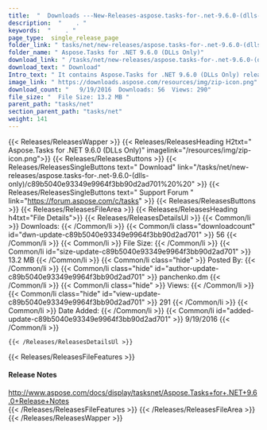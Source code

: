 ```yaml
---
title:  "  Downloads ---New-Releases-aspose.tasks-for-.net-9.6.0-(dlls-only) . " 
description:  "    . " 
keywords:  "    . " 
page_type:  single_release_page
folder_link: " tasks/net/new-releases/aspose.tasks-for-.net-9.6.0-(dlls-only)/"
folder_name: " Aspose.Tasks for .NET 9.6.0 (DLLs Only)"
download_link: " /tasks/net/new-releases/aspose.tasks-for-.net-9.6.0-(dlls-only)/c89b5040e93349e9964f3bb90d2ad701"
download_text: " Download"
Intro_text: " It contains Aspose.Tasks for .NET 9.6.0 (DLLs Only) release."
image_link: " https://downloads.aspose.com/resources/img/zip-icon.png"
download_count: "   9/19/2016  Downloads: 56  Views: 290"
file_size: "  File Size: 13.2 MB "
parent_path: "tasks/net"
section_parent_path: "tasks/net"
weight: 141 
---
```


{{< Releases/ReleasesWapper >}}
  {{< Releases/ReleasesHeading H2txt=" Aspose.Tasks for .NET 9.6.0 (DLLs Only)" imagelink="/resources/img/zip-icon.png">}}
  {{< Releases/ReleasesButtons >}}
    {{< Releases/ReleasesSingleButtons text=" Download" link="/tasks/net/new-releases/aspose.tasks-for-.net-9.6.0-(dlls-only)/c89b5040e93349e9964f3bb90d2ad701%20%20" >}}
    {{< Releases/ReleasesSingleButtons text=" Support Forum " link="https://forum.aspose.com/c/tasks" >}}
  {{< Releases/ReleasesButtons >}}
  {{< Releases/ReleasesFileArea >}}
    {{< Releases/ReleasesHeading h4txt="File Details">}}
    {{< Releases/ReleasesDetailsUl >}}
            {{< Common/li  >}} Downloads: {{< /Common/li >}} 
      {{< Common/li class="downloadcount" id="dwn-update-c89b5040e93349e9964f3bb90d2ad701" >}} 56 {{< /Common/li >}} 
      {{< Common/li  >}} File Size: {{< /Common/li >}} 
      {{< Common/li id="size-update-c89b5040e93349e9964f3bb90d2ad701" >}} 13.2 MB {{< /Common/li >}} 
      {{< Common/li  class="hide" >}} Posted By: {{< /Common/li >}} 
      {{< Common/li class="hide" id="author-update-c89b5040e93349e9964f3bb90d2ad701" >}} panchenko.dm {{< /Common/li >}} 
      {{< Common/li class="hide"  >}} Views: {{< /Common/li >}} 
      {{< Common/li class="hide" id="view-update-c89b5040e93349e9964f3bb90d2ad701" >}} 291 {{< /Common/li >}} 
      {{< Common/li  >}} Date Added: {{< /Common/li >}} 
      {{< Common/li id="added-update-c89b5040e93349e9964f3bb90d2ad701" >}} 9/19/2016 {{< /Common/li >}} 

    {{< /Releases/ReleasesDetailsUl >}}

  {{< Releases/ReleasesFileFeatures >}}
      <h4>Release Notes</h4><div><a href="http://www.aspose.com/docs/display/tasksnet/Aspose.Tasks+for+.NET+9.6.0+Release+Notes">http://www.aspose.com/docs/display/tasksnet/Aspose.Tasks+for+.NET+9.6.0+Release+Notes</a></div>
  {{< /Releases/ReleasesFileFeatures >}}
 {{< /Releases/ReleasesFileArea >}}
{{< /Releases/ReleasesWapper >}}


